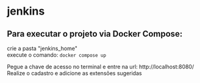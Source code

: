 # jenkins

## Para executar o projeto via Docker Compose:

crie a pasta "jenkins_home" \
execute o comando: 
``` docker compose up ```

Pegue a chave de acesso no terminal e entre na url: http://localhost:8080/
Realize o cadastro e adicione as extensões sugeridas
